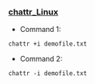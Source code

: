 ### [chattr_Linux](https://devops.vn/posts/mot-cau-lenh-linux-cuc-ky-manh-me-ma-co-the-ban-chua-dung-bao-gio/)
- Command 1:
```
chattr +i demofile.txt
```
- Command 2:
```
chattr -i demofile.txt
```




